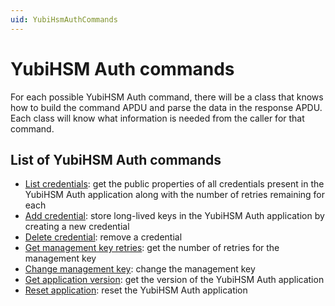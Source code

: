 ```yaml
---
uid: YubiHsmAuthCommands
---
```


<!-- Copyright 2022 Yubico AB

Licensed under the Apache License, Version 2.0 (the "License");
you may not use this file except in compliance with the License.
You may obtain a copy of the License at

    http://www.apache.org/licenses/LICENSE-2.0

Unless required by applicable law or agreed to in writing, software
distributed under the License is distributed on an "AS IS" BASIS,
WITHOUT WARRANTIES OR CONDITIONS OF ANY KIND, either express or implied.
See the License for the specific language governing permissions and
limitations under the License. -->

# YubiHSM Auth commands

For each possible YubiHSM Auth command, there will be a class that knows how to build the command APDU and parse the data in the response APDU. Each class will know what information is needed from the caller for that command.

## List of YubiHSM Auth commands

* [List credentials](xref:YubiHsmAuthCmdListCredentials): get the public properties of all credentials present in the YubiHSM Auth application along with the number of retries remaining for each
* [Add credential](xref:YubiHsmAuthCmdAddCredential): store long-lived keys in the YubiHSM Auth application by creating a new credential
* [Delete credential](xref:YubiHsmAuthCmdDeleteCredential): remove a credential
* [Get management key retries](xref:YubiHsmAuthCmdGetMgmtRetries): get the number of retries for the management key
* [Change management key](xref:YubiHsmAuthCmdChangeManagementKey): change the management key
* [Get application version](xref:YubiHsmAuthCmdGetAppVersion): get the version of the YubiHSM Auth application
* [Reset application](xref:YubiHsmAuthCmdResetApplication): reset the YubiHSM Auth application